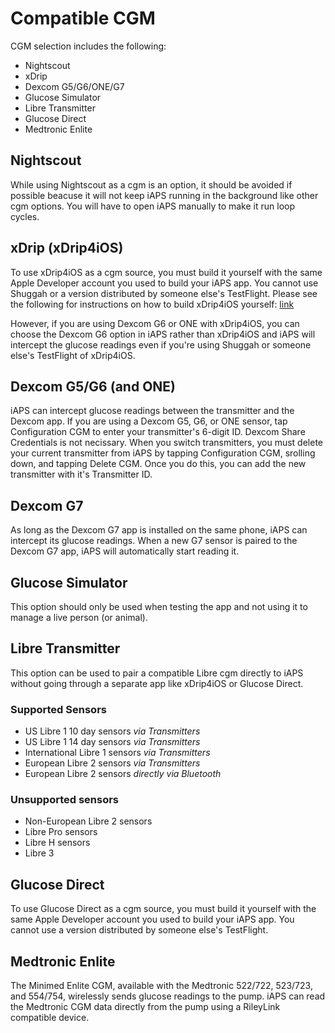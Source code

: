 # Compatible CGM

CGM selection includes the following:
* Nightscout
* xDrip
* Dexcom G5/G6/ONE/G7
* Glucose Simulator
* Libre Transmitter
* Glucose Direct
* Medtronic Enlite

## Nightscout
While using Nightscout as a cgm is an option, it should be avoided if possible beacuse it will not keep iAPS running in the background like other cgm options. You will have to open iAPS manually to make it run loop cycles.

## xDrip (xDrip4iOS)
To use xDrip4iOS as a cgm source, you must build it yourself with the same Apple Developer account you used to build your iAPS app. You cannot use Shuggah or a version distributed by someone else's TestFlight. Please see the following for instructions on how to build xDrip4iOS yourself: [link](../../../operate/build.html#xdrip4ios-or-glucose-direct-as-cgm-source)

However, if you are using Dexcom G6 or ONE with xDrip4iOS, you can choose the Dexcom G6 option in iAPS rather than xDrip4iOS and iAPS will intercept the glucose readings even if you're using Shuggah or someone else's TestFlight of xDrip4iOS.

## Dexcom G5/G6 (and ONE)
iAPS can intercept glucose readings between the transmitter and the Dexcom app. If you are using a Dexcom G5, G6, or ONE sensor, tap Configuration CGM to enter your transmitter's 6-digit ID. Dexcom Share Credentials is not necissary. When you switch transmitters, you must delete your current transmitter from iAPS by tapping Configuration CGM, srolling down, and tapping Delete CGM. Once you do this, you can add the new transmitter with it's Transmitter ID.

## Dexcom G7
As long as the Dexcom G7 app is installed on the same phone, iAPS can intercept its glucose readings. When a new G7 sensor is paired to the Dexcom G7 app, iAPS will automatically start reading it.

## Glucose Simulator
This option should only be used when testing the app and not using it to manage a live person (or animal).

## Libre Transmitter
This option can be used to pair a compatible Libre cgm directly to iAPS without going through a separate app like xDrip4iOS or Glucose Direct.

### Supported Sensors
* US Libre 1 10 day sensors *via Transmitters*
* US Libre 1 14 day sensors *via Transmitters*
* International Libre 1 sensors *via Transmitters*
* European Libre 2 sensors *via Transmitters*
* European Libre 2 sensors *directly via Bluetooth*

### Unsupported sensors
* Non-European Libre 2 sensors
* Libre Pro sensors
* Libre H sensors
* Libre 3
  
## Glucose Direct
To use Glucose Direct as a cgm source, you must build it yourself with the same Apple Developer account you used to build your iAPS app. You cannot use a version distributed by someone else's TestFlight.

## Medtronic Enlite
The Minimed Enlite CGM, available with the Medtronic 522/722, 523/723, and 554/754, wirelessly sends glucose readings to the pump. iAPS can read the Medtronic CGM data directly from the pump using a RileyLink compatible device.
